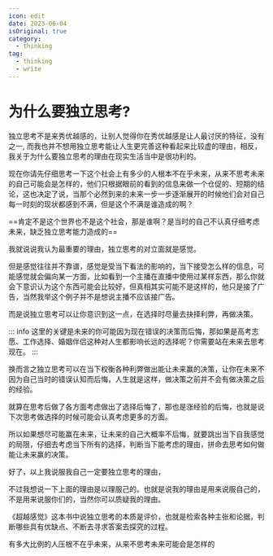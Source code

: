 ```yaml
---
icon: edit
date: 2023-06-04
isOriginal: true
category:
  - thinking
tag:
  - thinking
  - write
---
```


# 为什么要独立思考?

独立思考不是来秀优越感的，让别人觉得你在秀优越感是让人最讨厌的特征，没有之一, 而我也并不想用独立思考能让人生更完善这种看起来比较虚的理由，相反，我关于为什么要独立思考的理由在现实生活当中是很功利的。

现在你请先仔细思考一下这个社会上有多少的人根本不在乎未来，从来不思考未来的自己可能会是怎样的，他们只根据眼前的看到的信息来做一个仓促的、短期的结论，这也决定了说，当那个必然到来的未来一步一步逐渐展开的时候他们会对自己每一时刻的现状都感到不满，但是这个不满是谁造成的啊？

==肯定不是这个世界也不是这个社会，那是谁啊？是当时的自己不认真仔细考虑未来，缺乏独立思考能力造成的==

我就说说我认为最重要的理由，独立思考的对立面就是感觉。

但是感觉往往并不靠谱，感觉是受当下看法的影响的，当下接受怎么样的信息，可能感觉就会偏向某一方面，比如看到一个主播在直播中使用过某样东西，那么你就会下意识认为这个东西可能会比较好，但真相其实可能不是这样的，他只是接了广告，当然我举这个例子并不是想说主播不应该接广告。

而是说独立思考可以让你意识到这一点，在选择时尽量去抉择利弊，再做决策。

::: info
这里的关键是未来的你可能因为现在错误的决策而后悔，那如果是高考志愿、工作选择、婚姻伴侣这种对人生都影响长远的选择呢？你需要站在未来去思考现在。
:::

换而言之独立思考可以在当下权衡各种利弊做出能让未来赢的决策，让你在未来不因为自己当时的错误认知而后悔，人生就是这样，做决策之前并不会有做决策之后的经验。

就算在思考后做了各方面考虑做出了选择后悔了，那也是涨经验的后悔，也就是说下次思考做选择的时候可能会认真考虑更多的方面。

所以如果想尽可能赢在未来，让未来的自己大概率不后悔，就要跳出当下自我感觉的局限，仔细去考虑当下所有的选择，判断当下能考虑的理由，拼命去思考如何做能让未来赢的决策。

好了，以上我说服我自己一定要独立思考的理由，

不过我想说一下上面的理由是以理服己的。也就是说我的理由是用来说服自己的，不是用来说服你们的，当然你可以质疑我的理由。

《超越感觉》这本书中说独立思考的本质是评价，也就是检索各种主张和论据，判断哪些具有优缺点、不断去寻求答案去探究的过程。

有多大比例的人压根不在乎未来，从来不思考未来可能会是怎样的